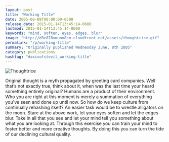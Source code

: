 ```yaml
---
layout: post
title: "Working Title"
date: 2005-06-08T00:00:00-0500
release_date: 2015-01-14T13:45:14-0600
lastmod: 2015-01-14T13:45:14-0600
keywords: "mind, soften, eyes, edges, blur"
image: "http://d3e878vmunx8cm.cloudfront.net/assets/thoughtrice.gif"
permalink: "/p/working-title"
summary: "Originally published Wednesday June, 8th 2005"
category: publications
hashtag: "#axisofstevil_working-title"
---
```


[id_1]: http://d3e878vmunx8cm.cloudfront.net/assets/thoughtrice.gif "Thoughtrice"
![Thoughtrice][id_1]

Original thought is a myth propagated by greeting card companies. Well that’s not exactly true, think about it, when was the last time your heard something entirely original? Humans are a product of their environment. Who you are right at this moment is merely a summation of everything you've seen and done up until now. So how do we keep culture from continually rehashing itself? An easier task would be to wrestle alligators on the moon.
Stare at the above work, let your eyes soften and let the edges blur. Take in all that you see and let your mind tell you something about what you are looking at. Through this exercise you can train your mind to foster better and more creative thoughts. By doing this you can turn the tide of our declining cultural quality.
